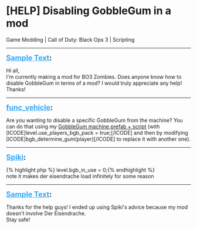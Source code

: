 # [HELP] Disabling GobbleGum in a mod
Game Modding | Call of Duty: Black Ops 3 | Scripting

---
<strong style="font-size: 1.4em;"><span style="text-decoration: underline;text-decoration-color: #34a7f9;"><span style="color:#34a7f9;">Sample Text</span></span>:</strong>

<p>Hi all,<br />I&#39;m currently making a mod for BO3 Zombies. Does anyone know how to disable GobbleGum in terms of a mod? I would truly appreciate any help!<br />Thanks!</p>

---
<strong style="font-size: 1.4em;"><span style="text-decoration: underline;text-decoration-color: #34a7f9;"><span style="color:#34a7f9;">func_vehicle</span></span>:</strong>

<p>Are you wanting to disable a specific GobbleGum from the machine? You can do that using my <a href="https://forum.modme.co/threads/bo3-customizable-gobblegum-machine.3112/">GobbleGum machine prefab + script</a> (with [ICODE]level.use_players_bgb_pack = true;[/ICODE] and then by modifying [ICODE]bgb_determine_gum(player)[/ICODE] to replace it with another one).</p>

---
<strong style="font-size: 1.4em;"><span style="text-decoration: underline;text-decoration-color: #34a7f9;"><span style="color:#34a7f9;">Spiki</span></span>:</strong>

<p>{% highlight php %}
level.bgb_in_use = 0;{% endhighlight %}
<br />note it makes der eisendrache load infinitely for some reason</p>

---
<strong style="font-size: 1.4em;"><span style="text-decoration: underline;text-decoration-color: #34a7f9;"><span style="color:#34a7f9;">Sample Text</span></span>:</strong>

<p>Thanks for the help guys! I ended up using Spiki&#39;s advice because my mod doesn&#39;t involve Der Eisendrache.<br />Stay safe!</p>
